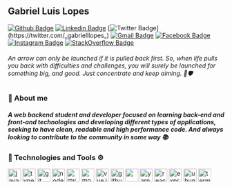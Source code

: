 ## Gabriel Luis Lopes

[![Github Badge](https://img.shields.io/badge/-Github-000?style=flat-square&logo=Github&logoColor=white&link=https://github.com/gabriellopes00)](https://github.com/gabriellopes00)
[![Linkedin Badge](https://img.shields.io/badge/-LinkedIn-blue?style=flat-square&logo=Linkedin&logoColor=white&link=https://www.linkedin.com/in/gabriel-lopes-6625631b0/)](https://www.linkedin.com/in/gabriel-lopes-6625631b0/)
[![Twitter Badge](https://img.shields.io/badge/-Twitter-1ca0f1?style=flat-square&labelColor=1ca0f1&logo=twitter&logoColor=white&link=https://twitter.com/_gabrielllopes_)](https://twitter.com/_gabrielllopes_)
[![Gmail Badge](https://img.shields.io/badge/-Gmail-D14836?&style=flat-square&logo=Gmail&logoColor=white&link=mailto:gabrielluislopes00@gmail.com)](mailto:gabrielluislopes00@gmail.com)
[![Facebook Badge](	https://img.shields.io/badge/facebook-%231877F2.svg?&style=flat-square&logo=facebook&logoColor=white)](https://www.facebook.com/profile.php?id=100034920821684)
[![Instagram Badge](https://img.shields.io/badge/instagram-%23E4405F.svg?&style=flat-square&logo=instagram&logoColor=white)](https://www.instagram.com/_.gabriellopes/?hl=pt-br)
[![StackOverflow Badge](https://img.shields.io/badge/stack%20overflow-FE7A16?logo=stack-overflow&logoColor=white&style=flat-square)](https://stackoverflow.com/users/14099025/gabriel-lopes?tab=profile)

###### An arrow can only be launched if it is pulled back first. So, when life pulls you back with difficulties and challenges, you will surely be launched for something big, and good. Just concentrate and keep aiming. 🏹🛡

### :wave: About me
##### A web backend student and developer focused on learning back-end and front-and technologies and developing different types of applications, seeking to have clean, readable and high performance code. And always looking to contribute to the community in some way 📚

### 🚀 Technologies and Tools ⚙
<div class="row">
  <img src="https://devicons.github.io/devicon/devicon.git/icons/javascript/javascript-original.svg" alt="javascript" width="30" height="30"/>
  <img src="https://devicons.github.io/devicon/devicon.git/icons/typescript/typescript-original.svg" alt="typescript" width="30" height="30"/>
  <img src="https://devicons.github.io/devicon/devicon.git/icons/git/git-original.svg" alt="git" width="30" height="30"/>
  <img src="https://devicons.github.io/devicon/devicon.git/icons/nodejs/nodejs-original.svg" alt="nodejs" width="30" height="30"/>
  <img src="https://devicons.github.io/devicon/devicon.git/icons/mysql/mysql-original.svg" alt="mysql" width="30" height="30"/>
  <img src="https://devicons.github.io/devicon/devicon.git/icons/mongodb/mongodb-original.svg" alt="mongodb" width="30" height="30"/>
  <img src="https://devicon.dev/devicon.git/icons/vuejs/vuejs-original.svg" alt="vue.js" width="30" height="30"/>  
  <img src="https://devicon.dev/devicon.git/icons/github/github-original.svg" alt="github" width="30" height="30"/>
  <img src="https://cdn.svgporn.com/logos/visual-studio-code.svg" height="30">
  <img src="https://devicon.dev/devicon.git/icons/yarn/yarn-original.svg" alt="yarn" width="30" height="30"/>
  <img src="https://devicon.dev/devicon.git/icons/react/react-original.svg" alt="react" width="30" height="30"/> 
  <img src="https://devicon.dev/devicon.git/icons/express/express-original.svg" alt="express" width="30" height="30"/>
  <img src="https://cdn.svgporn.com/logos/ubuntu.svg" height="30" alt="ubuntu">
  <img src="https://cdn.svgporn.com/logos/terminal.svg" height="30" alt="terminal">
</div>
